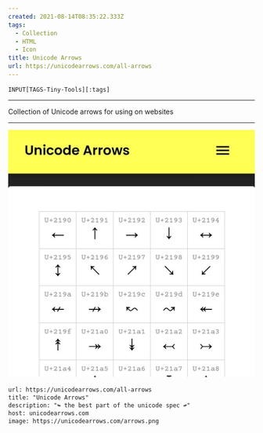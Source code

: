 ```yaml
---
created: 2021-08-14T08:35:22.333Z
tags: 
  - Collection
  - HTML
  - Icon
title: Unicode Arrows
url: https://unicodearrows.com/all-arrows
---
```

```meta-bind
INPUT[TAGS-Tiny-Tools][:tags]
```

___
Collection of Unicode arrows for using on websites
___

![](_attachments/unicode-arrows.jpg)

```cardlink
url: https://unicodearrows.com/all-arrows
title: "Unicode Arrows"
description: "↬ the best part of the unicode spec ↫"
host: unicodearrows.com
image: https://unicodearrows.com/arrows.png
```
